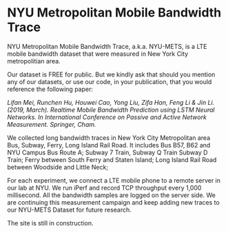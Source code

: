 # NYU Metropolitan Mobile Bandwidth Trace 
NYU Metropolitan Mobile Bandwidth Trace, a.k.a. NYU-METS, is a LTE mobile bandwidth dataset that were measured in New York City metropolitian area.


Our dataset is FREE for public. But we kindly ask that should you mention any of our datasets, or use our code, in your publication, that you would reference the following paper: 

*Lifan Mei, Runchen Hu, Houwei Cao, Yong Liu, Zifa Han, Feng Li & Jin Li. (2019, March). Realtime Mobile Bandwidth Prediction using LSTM Neural Networks. In International Conference on Passive and Active Network Measurement. Springer, Cham.*



We collected long bandwidth traces in New York City Metropolitan area Bus, Subway, Ferry, Long Island Rail Road.
It includes Bus B57, B62 and NYU Campus Bus Route A; Subway 7 Train, Subway Q Train Subway D Train; Ferry between South Ferry and Staten Island; Long Island Rail Road between Woodside and Little Neck; 

For each experiment, we connect a LTE mobile phone to a remote server in our lab at NYU. 
We run iPerf and record TCP throughput every 1,000 millisecond. All the bandwidth samples are logged on the server side. We are continuing this measurement campaign and keep adding new traces to our NYU-METS Dataset for future research.


The site is still in construction.
